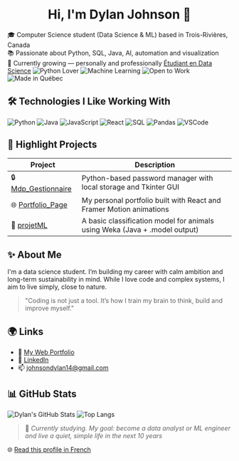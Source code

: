 <h1 align="center">Hi, I'm Dylan Johnson 👋</h1>

🎓 Computer Science student (Data Science & ML) based in Trois-Rivières, Canada  
📚 Passionate about Python, SQL, Java, AI, automation and visualization  
🌱 Currently growing — personally and professionally
[Étudiant en Data Science](https://img.shields.io/badge/Étudiant-Data%20Science-blue)
![Python Lover](https://img.shields.io/badge/Python-Lover-yellow?logo=python&logoColor=white)
![Machine Learning](https://img.shields.io/badge/Machine_Learning-💡-orange)
![Open to Work](https://img.shields.io/badge/Open_to_Work-green?logo=linkedin)
![Made in Québec](https://img.shields.io/badge/Fier-d'être%20Québécois-blueviolet)

## 🛠️ Technologies I Like Working With

![Python](https://img.shields.io/badge/-Python-3776AB?style=flat&logo=python&logoColor=white)
![Java](https://img.shields.io/badge/-Java-007396?style=flat&logo=java&logoColor=white)
![JavaScript](https://img.shields.io/badge/-JavaScript-F7DF1E?style=flat&logo=javascript&logoColor=black)
![React](https://img.shields.io/badge/-React-61DAFB?style=flat&logo=react&logoColor=black)
![SQL](https://img.shields.io/badge/-SQL-003B57?style=flat&logo=mysql&logoColor=white)
![Pandas](https://img.shields.io/badge/-Pandas-150458?style=flat&logo=pandas)
![VSCode](https://img.shields.io/badge/-VSCode-007ACC?style=flat&logo=visualstudiocode&logoColor=white)



## 📌 Highlight Projects

| Project | Description |
|--------|-------------|
| 🔒 [Mdp_Gestionnaire](https://github.com/Cuplan/Mdp_Gestionnaire) | Python-based password manager with local storage and Tkinter GUI |
| 🌐 [Portfolio_Page](https://github.com/Cuplan/Portfolio_Page) | My personal portfolio built with React and Framer Motion animations |
| 🤖 [projetML](https://github.com/Cuplan/projetML) | A basic classification model for animals using Weka (Java + .model output) |



## ✨ About Me

I'm a data science student. I’m building my career with calm ambition and long-term sustainability in mind. While I love code and complex systems, I aim to live simply, close to nature.

> "Coding is not just a tool. It’s how I train my brain to think, build and improve myself."



## 🌍 Links

- 🔗 [My Web Portfolio](https://dylan-johnson-dev.vercel.app)
- 💼 [LinkedIn](https://www.linkedin.com/in/dylan-johnson-447681280/)
- 📫 johnsondylan14@gmail.com



## 📊 GitHub Stats

![Dylan's GitHub Stats](https://github-readme-stats.vercel.app/api?username=Cuplan&show_icons=true&theme=react)
![Top Langs](https://github-readme-stats.vercel.app/api/top-langs/?username=Cuplan&layout=compact&theme=react)



> 🎯 *Currently studying. My goal: become a data analyst or ML engineer and live a quiet, simple life in the next 10 years*
> 
🌐 [Read this profile in French](README_fr.md)


